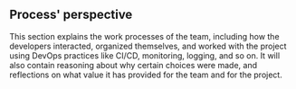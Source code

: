 ## Process' perspective

This section explains the work processes of the team, including how the developers interacted, organized themselves, and worked with the project using DevOps practices like CI/CD, monitoring, logging, and so on. It will also contain reasoning about why certain choices were made, and reflections on what value it has provided for the team and for the project.
